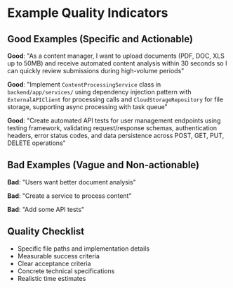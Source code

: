 # Example Quality Indicators

## Good Examples (Specific and Actionable)
**Good**: "As a content manager, I want to upload documents (PDF, DOC, XLS up to 50MB) and receive automated content analysis within 30 seconds so I can quickly review submissions during high-volume periods"

**Good**: "Implement `ContentProcessingService` class in `backend/app/services/` using dependency injection pattern with `ExternalAPIClient` for processing calls and `CloudStorageRepository` for file storage, supporting async processing with task queue"

**Good**: "Create automated API tests for user management endpoints using testing framework, validating request/response schemas, authentication headers, error status codes, and data persistence across POST, GET, PUT, DELETE operations"

## Bad Examples (Vague and Non-actionable)
**Bad**: "Users want better document analysis"

**Bad**: "Create a service to process content"

**Bad**: "Add some API tests"

## Quality Checklist
- Specific file paths and implementation details
- Measurable success criteria
- Clear acceptance criteria
- Concrete technical specifications
- Realistic time estimates